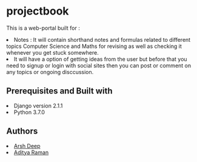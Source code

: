 # projectbook
This is a web-portal built for :
<li>Notes : It will contain shorthand notes and formulas related to different topics Computer Science and Maths for revising as well as checking it whenever you get stuck somewhere.</li>
<li>It will have a option of getting ideas from the user but before that you need to signup or login with social sites then you can post or comment on any topics or ongoing disccussion.</li>


## Prerequisites and Built with
<li>Django version 2.1.1</li>
<li>Python 3.7.0</li>

## Authors
<li><a href = "https://github.com/ar1998" >Arsh Deep </a></li>
<li><a href = "https://github.com/ramanaditya"> Aditya Raman </a> </li>
